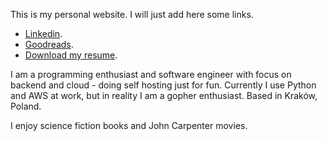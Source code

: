 
This is my personal website. I will just add here some links.

* [Linkedin](https://www.linkedin.com/in/robertolopezlopez/).
* [Goodreads](https://www.goodreads.com/godofredo).
* [Download my resume](roberto_lopez_lopez-nophone_noemail.pdf).

I am a programming enthusiast and software engineer with focus on backend and cloud - doing self hosting just for fun. Currently I use Python and AWS at work, but in reality I am a gopher enthusiast. Based in Kraków, Poland.

I enjoy science fiction books and John Carpenter movies.
